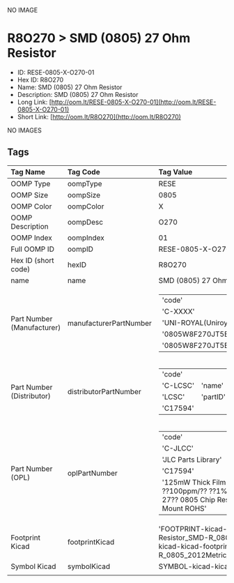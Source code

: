 


  
NO IMAGE  
# R8O270 > SMD (0805) 27 Ohm Resistor

- ID: RESE-0805-X-O270-01
- Hex ID: R8O270
- Name: SMD (0805) 27 Ohm Resistor
- Description: SMD (0805) 27 Ohm Resistor
- Long Link: [http://oom.lt/RESE-0805-X-O270-01](http://oom.lt/RESE-0805-X-O270-01)
- Short Link: [http://oom.lt/R8O270](http://oom.lt/R8O270)
  
NO IMAGES  
## Tags
  

|Tag Name|Tag Code|Tag Value|
| :--- | :--- | :--- |
|OOMP Type|oompType|RESE|
|OOMP Size|oompSize|0805|
|OOMP Color|oompColor|X|
|OOMP Description|oompDesc|O270|
|OOMP Index|oompIndex|01|
|Full OOMP ID|oompID|RESE-0805-X-O270-01|
|Hex ID (short code)|hexID|R8O270|
|name|name|SMD (0805) 27 Ohm Resistor|
|Part Number (Manufacturer)|manufacturerPartNumber|<table><tr><td>'code'</td></tr><tr><td> 'C-XXXX'</td><td> 'name'</td></tr><tr><td> 'UNI-ROYAL(Uniroyal Elec)'</td><td> 'partID'</td></tr><tr><td> '0805W8F270JT5E'</td><td> 'partName'</td></tr><tr><td> '0805W8F270JT5E'</td></tr></table>|
|Part Number (Distributor)|distributorPartNumber|<table><tr><td>'code'</td></tr><tr><td> 'C-LCSC'</td><td> 'name'</td></tr><tr><td> 'LCSC'</td><td> 'partID'</td></tr><tr><td> 'C17594'</td></tr></table>|
|Part Number (OPL)|oplPartNumber|<table><tr><td>'code'</td></tr><tr><td> 'C-JLCC'</td><td> 'name'</td></tr><tr><td> 'JLC Parts Library'</td><td> 'partID'</td></tr><tr><td> 'C17594'</td><td> 'partName'</td></tr><tr><td> '125mW Thick Film Resistors 150V ??100ppm/?? ??1% -55??~+155?? 27?? 0805  Chip Resistor - Surface Mount ROHS'</td></tr></table>|
|Footprint Kicad|footprintKicad|'FOOTPRINT-kicad-kicad-footprints-Resistor_SMD-R_0805_2012Metric', 'FOOTPRINT-kicad-kicad-footprints-Resistor_SMD-R_0805_2012Metric_Pad1.18x1.45mm_HandSolder'|
|Symbol Kicad|symbolKicad|SYMBOL-kicad-kicad-symbols-Device-R|
||||
